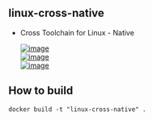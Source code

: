linux-cross-native
------

* Cross Toolchain for Linux - Native

  [![image][Linux310_GCC4]](https://hub.docker.com/r/valord577/linux310-gcc4-cross/tags)  
  [![image][Linux310_GCC7]](https://hub.docker.com/r/valord577/linux310-gcc7-cross/tags)  
  [![image][Linux419_GCC4]](https://hub.docker.com/r/valord577/linux419-gcc4-cross/tags)  

How to build 
------

```shell
docker build -t "linux-cross-native" .
```


[Linux310_GCC4]: https://img.shields.io/badge/Image%20Version-Linux310%20%26%20GCC4%20%28GLIBCXX_3.4.20%29-blue
[Linux310_GCC7]: https://img.shields.io/badge/Image%20Version-Linux310%20%26%20GCC7%20%28GLIBCXX_3.4.24%29-blue
[Linux419_GCC4]: https://img.shields.io/badge/Image%20Version-Linux419%20%26%20GCC4%20%28GLIBCXX_3.4.20%29-blue
